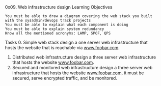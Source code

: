 0x09. Web infrastructure design
Learning Objectives

    You must be able to draw a diagram covering the web stack you built with the sysadmin/devops track projects
    You must be able to explain what each component is doing
    You must be able to explain system redundancy
    Know all the mentioned acronyms: LAMP, SPOF, QPS
Tasks
 0. Simple web stack 
design a one server web infrastructure that hosts the website that is reachable via www.foobar.com.
1. Distributed web infrastructure 
design a three server web infrastructure that hosts the website www.foobar.com.
2. Secured and monitored web infrastructure 
design a three server web infrastructure that hosts the website www.foobar.com, it must be secured, serve encrypted traffic, and be monitored.
